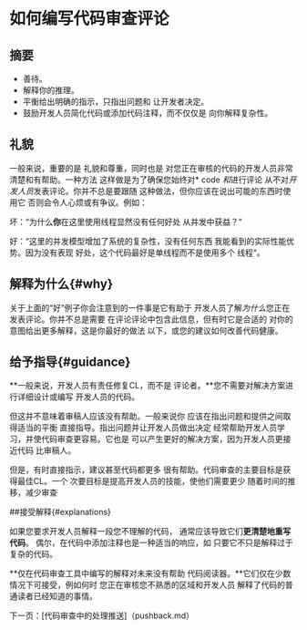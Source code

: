 # 如何编写代码审查评论



## 摘要

-   善待。
 - 解释你的推理。
 - 平衡给出明确的指示，只指出问题和
    让开发者决定。
 - 鼓励开发人员简化代码或添加代码注释，而不仅仅是
    向你解释复杂性。

## 礼貌

一般来说，重要的是
礼貌和尊重，同时也是
对您正在审核的代码的开发人员非常清楚和有帮助。一种方法
这样做是为了确保您始终对* code *和*进行评论
从不对*开发人员*发表评论。你并不总是要跟随
这种做法，但你应该在说出可能的东西时使用它
否则会令人心烦或有争议。例如：

坏：“为什么**你**在这里使用线程显然没有任何好处
从并发中获益？“

好：“这里的并发模型增加了系统的复杂性，没有任何东西
我能看到的实际性能优势。因为没有表现
好处，这个代码最好是单线程而不是使用多个
线程“。

## 解释为什么{#why}

关于上面的“好”例子你会注意到的一件事是它有助于
开发人员了解*为什么*您正在发表评论。你并不总是需要
在评论评论中包含此信息，但有时它是合适的
对你的意图给出更多解释，这是你最好的做法
以下，或您的建议如何改善代码健康。

## 给予指导{#guidance}

**一般来说，开发人员有责任修复CL，而不是
评论者。**您不需要对解决方案进行详细设计或编写
开发人员的代码。

但这并不意味着审稿人应该没有帮助。一般来说你
应该在指出问题和提供之间取得适当的平衡
直接指导。指出问题并让开发人员做出决定
经常帮助开发人员学习，并使代码审查更容易。它也是
可以产生更好的解决方案，因为开发人员更接近代码
比审稿人。

但是，有时直接指示，建议甚至代码都更多
很有帮助。代码审查的主要目标是获得最佳CL。一个
次要目标是提高开发人员的技能，使他们需要更少
随着时间的推移，减少审查

##接受解释{#explanations}

如果您要求开发人员解释一段您不理解的代码，
通常应该导致它们**更清楚地重写代码**。
偶尔，在代码中添加注释也是一种适当的响应，如
只要它不只是解释过于复杂的代码。

**仅在代码审查工具中编写的解释对未来没有帮助
代码阅读器。**它们仅在少数情况下可接受，例如何时
您正在审核您不熟悉的区域和开发人员
解释了代码的普通读者已经知道的事情。

下一页：[代码审查中的处理推送]（pushback.md）